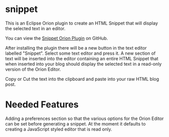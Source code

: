 snippet
=======

This is an Eclipse Orion plugin to create an HTML Snippet that will display the selected text in an editor.

You can view the [Snippet Orion Plugin](http://kenwalker.github.com/snippet/Snippet.html "Orion Snippet Plugin") on GitHub.

After installing the plugin there will be a new button in the text editor labelled "Snippet". Select some text editor and press it. A new section of text will be inserted into the editor containing an entire HTML Snippet that when inserted into your blog should display the selected text in a read-only version of the Orion Editor.

Copy or Cut the text into the clipboard and paste into your raw HTML blog post.

Needed Features
===============

Adding a preferences section so that the various options for the Orion Editor can be set before generating a snippet.  At the moment it defaults to creating a JavaScript styled editor that is read only.